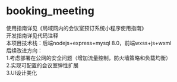 # booking_meeting
使用指南详见《局域网内的会议室预订系统小程序使用指南》  
开发指南详见代码注释  
本项目技术栈：后端nodejs+express+mysql 8.0，前端wxss+js+wxml  
后续改进方向：  
1.考虑部署在公网的安全问题（增加流量控制，防火墙策略和负载均衡）  
2.实现可配置的会议室弹性扩展  
3.UI设计美化  

